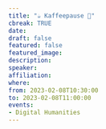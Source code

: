 ```yaml
---
title: "☕️ Kaffeepause 🥐"
cbreak: TRUE
date:
draft: false
featured: false
featured_image:
description:
speaker:
affiliation:
where:
from: 2023-02-08T10:30:00
to: 2023-02-08T11:00:00
events:
- Digital Humanities
---
```

